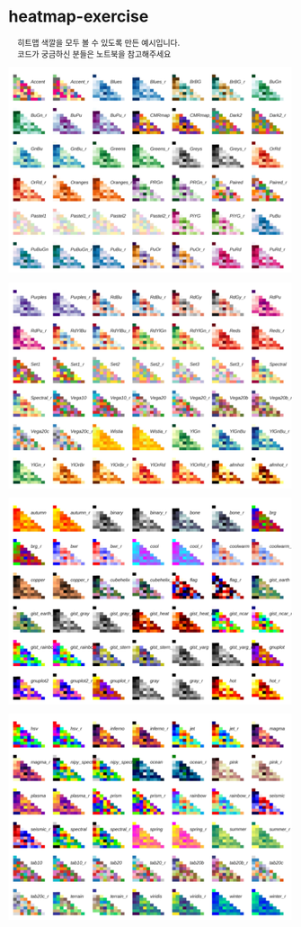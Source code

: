 # heatmap-exercise

     히트맵 색깔을 모두 볼 수 있도록 만든 예시입니다.<br /> 
     코드가 궁금하신 분들은 노트북을 참고해주세요
     
![pic](https://github.com/gogoj5896/heatmap-exercise/blob/master/heatmap_1.png)
<br />

![pic](https://github.com/gogoj5896/heatmap-exercise/blob/master/heatmap_2.png)
<br />

![pic](https://github.com/gogoj5896/heatmap-exercise/blob/master/heatmap_3.png)
<br />

![pic](https://github.com/gogoj5896/heatmap-exercise/blob/master/heatmap_4.png)
<br />
